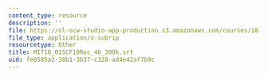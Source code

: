 ```yaml
---
content_type: resource
description: ''
file: https://ol-ocw-studio-app-production.s3.amazonaws.com/courses/18-01sc-single-variable-calculus-fall-2010/fe0585a238b13b37c328ad4e42af7b9c_MIT18_01SCF10Rec_46_300k.srt
file_type: application/x-subrip
resourcetype: Other
title: MIT18_01SCF10Rec_46_300k.srt
uid: fe0585a2-38b1-3b37-c328-ad4e42af7b9c
---
```

